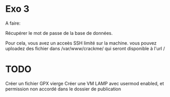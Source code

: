# Exo 3

A faire:

Récupérer le mot de passe de la base de données.

Pour cela, vous avez un acceès SSH limité sur la machine.
vous pouvez uploadez des fichier dans /var/www/crackme/
qui seront disponible à l'url /


# TODO

Créer un fichier GPX vierge
Créer une VM LAMP avec usermod enabled, et permission non accordé dans le dossier de publication

